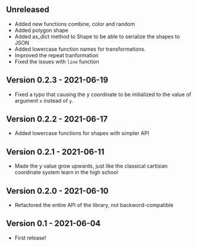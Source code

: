 ## Unreleased

* Added new functions combine, color and random
* Added polygon shape
* Added as_dict method to Shape to be able to serialize the shapes to JSON
* Added lowercase function names for transformations.
* Improved the repeat tranformation
* Fixed the issues with `line` function

## Version 0.2.3 - 2021-06-19

* Fixed a typo that causing the y coordinate to be initialized to the value of argument `x` instead of `y`.

## Version 0.2.2 - 2021-06-17

* Added lowercase functions for shapes with simpler API

## Version 0.2.1 - 2021-06-11

* Made the y value grow upwards, just like the classical cartisian
coordinate system learn in the high school

## Version 0.2.0 - 2021-06-10

* Refactored the entire API of the library, not backword-compatible

## Version 0.1 - 2021-06-04

* First release!


